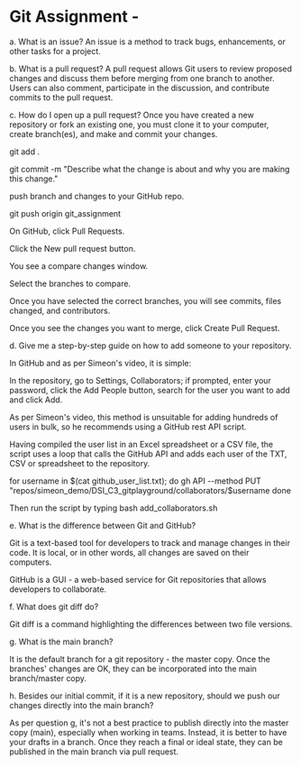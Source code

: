 
# Git Assignment - <FredyLRincon>

a. What is an issue?
An issue is a method to track bugs, enhancements, or other tasks for a project.

b. What is a pull request?
A pull request allows Git users to review proposed changes and discuss them before merging from one branch to another. Users can also comment, participate in the discussion, and contribute commits to the pull request.

c. How do I open up a pull request?
Once you have created a new repository or fork an existing one, you must clone it to your computer, create branch(es), and make and commit your changes.

git add . 

git commit -m "Describe what the change is about and why you are making this change."

push branch and changes to your GitHub repo.

git push origin git_assignment

On GitHub, click Pull Requests.

Click the New pull request button. 

You see a compare changes window.

Select the branches to compare.

Once you have selected the correct branches, you will see commits, files changed, and contributors.

Once you see the changes you want to merge, click Create Pull Request.

d. Give me a step-by-step guide on how to add someone to your repository.

In GitHub and as per Simeon's video, it is simple:

In the repository, go to Settings, Collaborators; if prompted, enter your password, click the Add People button, search for the user you want to add and click Add. 

As per Simeon's video, this method is unsuitable for adding hundreds of users in bulk, so he recommends using a GitHub rest API script. 

Having compiled the user list in an Excel spreadsheet or a CSV file, the script uses a loop that calls the GitHub API and adds each user of the TXT, CSV or spreadsheet to the repository.

for username in $(cat github_user_list.txt); do
    gh API --method PUT "repos/simeon_demo/DSI_C3_gitplayground/collaborators/$username
done

Then run the script by typing bash add_collaborators.sh

e. What is the difference between Git and GitHub?

Git is a text-based tool for developers to track and manage changes in their code. It is local, or in other words, all changes are saved on their computers.

GitHub is a GUI - a web-based service for Git repositories that allows developers to collaborate.

f. What does git diff do?

Git diff is a command highlighting the differences between two file versions.

g. What is the main branch?

It is the default branch for a git repository - the master copy. Once the branches' changes are OK, they can be incorporated into the main branch/master copy.

h. Besides our initial commit, if it is a new repository, should we push our changes directly into the main branch?

As per question g, it's not a best practice to publish directly into the master copy (main), especially when working in teams. Instead, it is better to have your drafts in a branch. Once they reach a final or ideal state, they can be published in the main branch via pull request.
  